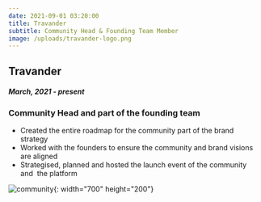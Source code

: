 ```yaml
---
date: 2021-09-01 03:20:00
title: Travander
subtitle: Community Head & Founding Team Member
image: /uploads/travander-logo.png
---
```

## Travander

##### March, 2021 - present

### Community Head and part of the founding team

* Created the entire roadmap for the community part of the brand strategy
* Worked with the founders to ensure the community and brand visions are aligned
* Strategised, planned and hosted the launch event of the community and&nbsp; the platform

![community](/uploads/logo-hosizontal.png){: width="700" height="200"}